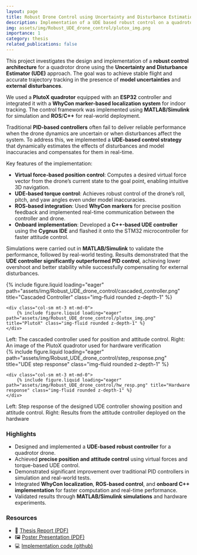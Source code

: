 ```yaml
---
layout: page
title: Robust Drone Control using Uncertainty and Disturbance Estimation (UDE)
description: Implementation of a UDE based robust control on a quadrotor
img: assets/img/Robust_UDE_drone_control/plutox_img.png
importance: 1
category: thesis
related_publications: false
---
```


This project investigates the design and implementation of a **robust control architecture** for a quadrotor drone using the **Uncertainty and Disturbance Estimator (UDE)** approach. The goal was to achieve stable flight and accurate trajectory tracking in the presence of **model uncertainties** and **external disturbances**.

We used a **PlutoX quadrotor** equipped with an **ESP32** controller and integrated it with a **WhyCon marker-based localization system** for indoor tracking. The control framework was implemented using **MATLAB/Simulink** for simulation and **ROS**/**C++** for real-world deployment.


Traditional **PID-based controllers** often fail to deliver reliable performance when the drone dynamics are uncertain or when disturbances affect the system. To address this, we implemented a **UDE-based control strategy** that dynamically estimates the effects of disturbances and model inaccuracies and compensates for them in real-time.

Key features of the implementation:

* **Virtual force-based position control**: Computes a desired virtual force vector from the drone’s current state to the goal point, enabling intuitive 3D navigation.
* **UDE-based torque control**: Achieves robust control of the drone’s roll, pitch, and yaw angles even under model inaccuracies.
* **ROS-based integration**: Used **WhyCon markers** for precise position feedback and implemented real-time communication between the controller and drone.
* **Onboard implementation**: Developed a **C++-based UDE controller** using the **Cygnus IDE** and flashed it onto the STM32 microcontroller for faster attitude control.

Simulations were carried out in **MATLAB/Simulink** to validate the performance, followed by real-world testing. Results demonstrated that the **UDE controller significantly outperformed PID control**, achieving lower overshoot and better stability while successfully compensating for external disturbances.

<div class="row">
    <div class="col-sm mt-3 mt-md-0">
        {% include figure.liquid loading="eager" path="assets/img/Robust_UDE_drone_control/cascaded_controller.png" title="Cascaded Controller" class="img-fluid rounded z-depth-1" %}
    </div>

    <div class="col-sm mt-3 mt-md-0">
        {% include figure.liquid loading="eager" path="assets/img/Robust_UDE_drone_control/plutox_img.png" title="PlutoX" class="img-fluid rounded z-depth-1" %}
    </div>
</div>

<div class="caption">
    Left: The cascaded controller used for position and attitude control. Right: An image of the PlutoX quadrotor used for hardware verification
</div>
<div class="row">
    <div class="col-sm mt-3 mt-md-0">
        {% include figure.liquid loading="eager" path="assets/img/Robust_UDE_drone_control/step_response.png" title="UDE step response" class="img-fluid rounded z-depth-1" %}
    </div>

    <div class="col-sm mt-3 mt-md-0">
        {% include figure.liquid loading="eager" path="assets/img/Robust_UDE_drone_control/hw_resp.png" title="Hardware response" class="img-fluid rounded z-depth-1" %}
    </div>
</div>

<div class="caption">
    Left: Step response of the designed UDE controller showing position and attitude control. Right: Results from the attitude controller deployed on the hardware
</div>


### **Highlights**

* Designed and implemented a **UDE-based robust controller** for a quadrotor drone.
* Achieved **precise position and attitude control** using virtual forces and torque-based UDE control.
* Demonstrated significant improvement over traditional PID controllers in simulation and real-world tests.
* Integrated **WhyCon localization**, **ROS-based control**, and **onboard C++ implementation** for faster computation and real-time performance.
* Validated results through **MATLAB/Simulink simulations** and hardware experiments.


### Resources
- 📄 [Thesis Report (PDF)](https://ronin-25.github.io/assets/pdf/Robust_UDE_drone_control/Final_report.pdf)
- 🖼️ [Poster Presentation (PDF)](https://ronin-25.github.io/assets/pdf/Robust_UDE_drone_control/Poster.pdf)
- 💻 [Implementation code (github)](https://github.com/RoNiN-25/UDE_Robust_drone_control/tree/main)



